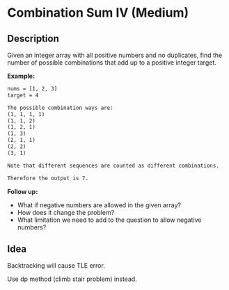 # Combination Sum IV (Medium)

## Description

Given an integer array with all positive numbers and no duplicates, find the number of possible combinations that add up to a positive integer target.

**Example:**

```html
nums = [1, 2, 3]
target = 4

The possible combination ways are:
(1, 1, 1, 1)
(1, 1, 2)
(1, 2, 1)
(1, 3)
(2, 1, 1)
(2, 2)
(3, 1)

Note that different sequences are counted as different combinations.

Therefore the output is 7.
```

**Follow up:**

- What if negative numbers are allowed in the given array?
- How does it change the problem?
- What limitation we need to add to the question to allow negative numbers?

## Idea

Backtracking will cause TLE error.

Use dp method (climb stair problem) instead.
